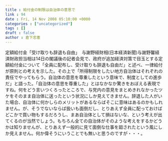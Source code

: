 ```yaml
---
title : 給付金の制限は自治体の意思で
link : 94
date : Fri, 14 Nov 2008 05:10:00 +0000
categories : ["uncategorized"]
tags : []
draft : false
author : 倉下忠憲
---
```


定額給付金「受け取りも辞退も自由」　与謝野経財相(日本経済新聞)与謝野馨経済財政担当相は14日の閣議後の記者会見で、政府が追加経済対策で目玉とする定額給付金について「全員に配布し、受け取りも辞退も自由だ」と述べ、一律給付が原則との考えを示した。その上で「所得制限をしたい地方自治体はそれぞれの責任でやってもらう。自治体の意思を尊重したという意味で、制度としての進歩だ」と語った。「自治体の意思を尊重した」とはなかなか驚きをおぼえる表現ですね。何をどう言いつくろったところで、与党内の意見をまとめきれなかったツケをそのまま自治体に送ったという状況にしか見えてきません。辞退した人がいた場合、自治体に何かしらのメリットがあるならばそこに意味はあるのかもしれません。が、そうでないならば扱いも面倒だし、とりあえず全員に配っておけばどこかで買い物もするだろうし、まあ自治体として損はないな、という考えが出てくるのが当然でしょう。もちろん全ての自治体がそのような考えをするかどうかは知りませんが、とりあえず一般的に見て面倒な仕事を廻されたという風にしか見えません。何か偉そうにいうことでも無いと思うのですが・・・。
